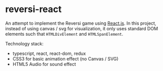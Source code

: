 # reversi-react

An attempt to implement the Reversi game using [React.js](https://facebook.github.io/react/). In this project, instead of using canvas / svg for visualization, it only uses standard DOM elements such that `HTMLDivElement` and `HTMLSpanElement`. 

Technology stack: 

- typescript, react, react-dom, redux
- CSS3 for basic animation effect (no Canvas / SVG)
- HTML5 Audio for sound effect
